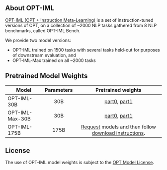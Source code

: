 ## About OPT-IML
[OPT-IML (OPT + Instruction Meta-Learning)](https://arxiv.org/pdf/2212.12017.pdf) is a set of instruction-tuned versions of OPT, on a collection of ~2000 NLP tasks gathered from 8 NLP benchmarks, called OPT-IML Bench. 

We provide two model versions: 
* OPT-IML trained on 1500 tasks with several tasks held-out for purposes of downstream evaluation, and 
* OPT-IML-Max trained on all ~2000 tasks

## Pretrained Model Weights
| Model               | Parameters |       Pretrained weights                                 |
|---------------------|:----------:|:--------------------------------------------------------:|
| OPT-IML-30B         |    30B     |      [part0](https://dl.fbaipublicfiles.com/optiml/aws.v7.prop10.30b.eps_4096.docsep_2.mu4000.wu60.bsz8.clip1.0.fp32adam.rs1234.lr5e-05.pat_8000.ngpu64/mp2/checkpoint_1_4000.pt-model_part-0.pt), [part1](https://dl.fbaipublicfiles.com/optiml/aws.v7.prop10.30b.eps_4096.docsep_2.mu4000.wu60.bsz8.clip1.0.fp32adam.rs1234.lr5e-05.pat_8000.ngpu64/mp2/checkpoint_1_4000.pt-model_part-1.pt)   |
| OPT-IML-Max-30B     |    30B     |      [part0](https://dl.fbaipublicfiles.com/optiml/aws.v7.2000.prop10.30b.eps_4096.docsep_2.mu6000.wu60.bsz8.clip1.0.fp32adam.rs1234.lr5e-05.pat_8000.ngpu64/mp2/checkpoint_1_6000.pt-model_part-0.pt), [part1](https://dl.fbaipublicfiles.com/optiml/aws.v7.2000.prop10.30b.eps_4096.docsep_2.mu6000.wu60.bsz8.clip1.0.fp32adam.rs1234.lr5e-05.pat_8000.ngpu64/mp2/checkpoint_1_6000.pt-model_part-1.pt)    |
| OPT-IML-175B        |    175B    |      [Request](https://docs.google.com/forms/d/19jE4WVSMcUy1YcVFGZcU2Q4KvDWGgwFy1tYqGZ02x1k) models and then follow [download instructions](download_optiml175b.md).            |


## License
The use of OPT-IML model weights is subject to the [OPT Model License](../OPT/MODEL_LICENSE.md).

